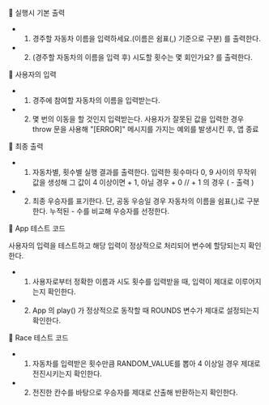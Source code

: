 📌 실행시 기본 출력

- 1. 경주할 자동차 이름을 입력하세요.(이름은 쉼표(,) 기준으로 구분) 를 출력한다.
- 2. (경주할 자동차의 이름을 입력 후) 시도할 횟수는 몇 회인가요? 를 출력한다.

📌 사용자의 입력

- 1. 경주에 참여할 자동차의 이름을 입력받는다.
- 2. 몇 번의 이동을 할 것인지 입력받는다.
     사용자가 잘못된 값을 입력한 경우 throw 문을 사용해 "[ERROR]" 메시지를 가지는 예외를 발생시킨 후, 앱 종료

📌 최종 출력

- 1. 자동차별, 횟수별 실행 결과를 출력한다.
     입력한 횟수마다 0, 9 사이의 무작위 값을 생성해 그 값이 4 이상이면 + 1,
     아닐 경우 + 0 // + 1 의 경우 ( - 출력 )

- 2. 최종 우승자를 표기한다. 단, 공동 우승일 경우 자동차의 이름을 쉼표(,)로 구분한다.
     누적된 - 수를 비교해 우승자를 선정한다.

📍 App 테스트 코드

사용자의 입력을 테스트하고 해당 입력이 정상적으로 처리되어 변수에 할당되는지 확인한다.

- 1. 사용자로부터 정확한 이름과 시도 횟수를 입력받을 때, 입력이 제대로 이루어지는지 확인한다.
- 2. App 의 play() 가 정상적으로 동작할 때 ROUNDS 변수가 제대로 설정되는지 확인한다.

📍 Race 테스트 코드

- 1. 자동차를 입력받은 횟수만큼 RANDOM_VALUE를 뽑아 4 이상일 경우 제대로 전진시키는지 확인한다.
- 2. 전진한 칸수를 바탕으로 우승자를 제대로 산출해 반환하는지 확인한다.
